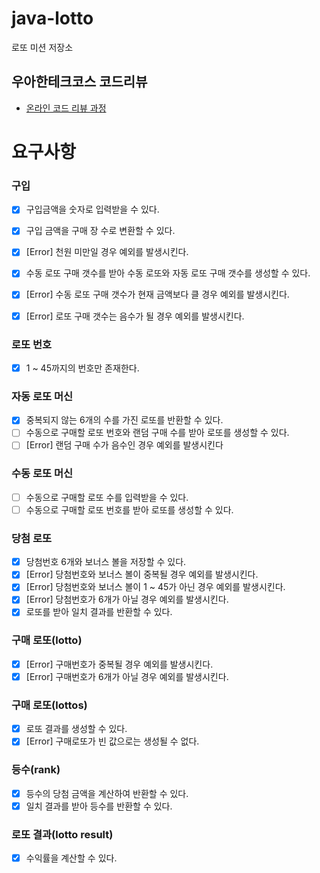 # java-lotto

로또 미션 저장소

## 우아한테크코스 코드리뷰

- [온라인 코드 리뷰 과정](https://github.com/woowacourse/woowacourse-docs/blob/master/maincourse/README.md)


# 요구사항

### 구입
- [x] 구입금액을 숫자로 입력받을 수 있다.
- [x] 구입 금액을 구매 장 수로 변환할 수 있다.
- [x] [Error] 천원 미만일 경우 예외를 발생시킨다.

- [x] 수동 로또 구매 갯수를 받아 수동 로또와 자동 로또 구매 갯수를 생성할 수 있다.
- [x] [Error] 수동 로또 구매 갯수가 현재 금액보다 클 경우 예외를 발생시킨다.

- [x] [Error] 로또 구매 갯수는 음수가 될 경우 예외를 발생시킨다.

### 로또 번호
- [x] 1 ~ 45까지의 번호만 존재한다.

### 자동 로또 머신
- [x] 중복되지 않는 6개의 수를 가진 로또를 반환할 수 있다.
- [ ] 수동으로 구매할 로또 번호와 랜덤 구매 수를 받아 로또를 생성할 수 있다.
- [ ] [Error] 랜덤 구매 수가 음수인 경우 예외를 발생시킨다

### 수동 로또 머신
- [ ] 수동으로 구매할 로또 수를 입력받을 수 있다.
- [ ] 수동으로 구매할 로또 번호를 받아 로또를 생성할 수 있다.

### 당첨 로또
- [x] 당첨번호 6개와 보너스 볼을 저장할 수 있다.
- [x] [Error] 당첨번호와 보너스 볼이 중복될 경우 예외를 발생시킨다.
- [x] [Error] 당첨번호와 보너스 볼이 1 ~ 45가 아닌 경우 예외를 발생시킨다.
- [x] [Error] 당첨번호가 6개가 아닐 경우 예외를 발생시킨다.
- [x] 로또를 받아 일치 결과를 반환할 수 있다.

### 구매 로또(lotto)
- [x] [Error] 구매번호가 중복될 경우 예외를 발생시킨다.
- [x] [Error] 구매번호가 6개가 아닐 경우 예외를 발생시킨다.

### 구매 로또(lottos)
- [x] 로또 결과를 생성할 수 있다.
- [x] [Error] 구매로또가 빈 값으로는 생성될 수 없다.

### 등수(rank)
- [x] 등수의 당첨 금액을 계산하여 반환할 수 있다.
- [x] 일치 결과를 받아 등수를 반환할 수 있다.

### 로또 결과(lotto result)
- [x] 수익률을 계산할 수 있다.
